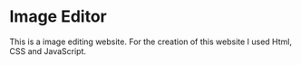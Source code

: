# Image Editor
This is a image editing website. For the creation of this website I used Html, CSS and JavaScript.
